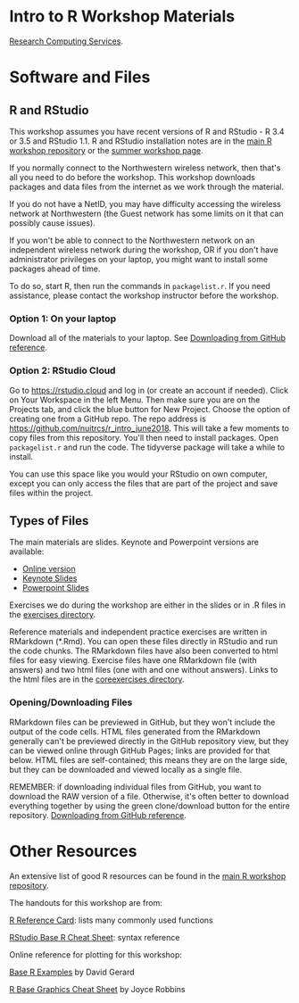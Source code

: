 # Intro to R Workshop Materials

[Research Computing Services](http://www.it.northwestern.edu/research/).  

# Software and Files

## R and RStudio

This workshop assumes you have recent versions of R and RStudio - R 3.4 or 3.5 and RStudio 1.1.  R and RStudio installation notes are in the [main R workshop repository](https://github.com/nuitrcs/rworkshops) or the [summer workshop page](https://sites.northwestern.edu/summerworkshops/resources/software-installation/).  

If you normally connect to the Northwestern wireless network, then that's all you need to do before the workshop.  This workshop downloads packages and data files from the internet as we work through the material.

If you do not have a NetID, you may have difficulty accessing the wireless network at Northwestern (the Guest network has some limits on it that can possibly cause issues).    

If you won't be able to connect to the Northwestern network on an independent wireless network during the workshop, OR if you don't have administrator privileges on your laptop, you might want to install some packages ahead of time.  

To do so, start R, then run the commands in `packagelist.r`.   If you need assistance, please contact the workshop instructor before the workshop.


### Option 1: On your laptop 

Download all of the materials to your laptop.  See [Downloading from GitHub reference](https://sites.northwestern.edu/summerworkshops/resources/downloading-from-github/).

### Option 2: RStudio Cloud

Go to https://rstudio.cloud and log in (or create an account if needed).  Click on Your Workspace in the left Menu.  Then make sure you are on the Projects tab, and click the blue button for New Project.  Choose the option of creating one from a GitHub repo.  The repo address is https://github.com/nuitrcs/r_intro_june2018.  This will take a few moments to copy files from this repository.  You'll then need to install packages.  Open `packagelist.r` and run the code.  The tidyverse package will take a while to install.  

You can use this space like you would your RStudio on own computer, except you can only access the files that are part of the project and save files within the project.

## Types of Files

The main materials are slides.  Keynote and Powerpoint versions are available:

* [Online version](https://nuitrcs.github.io/r_intro_june2018/slides/)
* [Keynote Slides](https://nuitrcs.github.io/r_intro_june2018/slides.key)
* [Powerpoint Slides](https://nuitrcs.github.io/r_intro_june2018/slides.pptx)


Exercises we do during the workshop are either in the slides or in .R files in the [exercises directory](/exercises).

Reference materials and independent practice exercises are written in RMarkdown (*.Rmd).  You can open these files directly in RStudio and run the code chunks.  The RMarkdown files have also been converted to html files for easy viewing.  Exercise files have one RMarkdown file (with answers) and two html files (one with and one without answers).  Links to the html files are in the [coreexercises directory](/coreexercises).

### Opening/Downloading Files

RMarkdown files can be previewed in GitHub, but they won't include the output of the code cells.  HTML files generated from the RMarkdown generally can't be previewed directly in the GitHub repository view, but they can be viewed online through GitHub Pages; links are provided for that below.  HTML files are self-contained; this means they are on the large side, but they can be downloaded and viewed locally as a single file.

REMEMBER: if downloading individual files from GitHub, you want to download the RAW version of a file.  Otherwise, it's often better to download everything together by using the green clone/download button for the entire repository.  [Downloading from GitHub reference](https://sites.northwestern.edu/summerworkshops/resources/downloading-from-github/).



# Other Resources

An extensive list of good R resources can be found in the [main R workshop repository](https://github.com/nuitrcs/rworkshops).

The handouts for this workshop are from:

[R Reference Card](https://cran.r-project.org/doc/contrib/Baggott-refcard-v2.pdf): lists many commonly used functions

[RStudio Base R Cheat Sheet](https://www.rstudio.com/wp-content/uploads/2016/05/base-r.pdf): syntax reference

Online reference for plotting for this workshop:

[Base R Examples](https://dcgerard.github.io/stat234/base_r_cheatsheet.html) by David Gerard

[R Base Graphics Cheat Sheet](http://publish.illinois.edu/johnrgallagher/files/2015/10/BaseGraphicsCheatsheet.pdf) by Joyce Robbins


